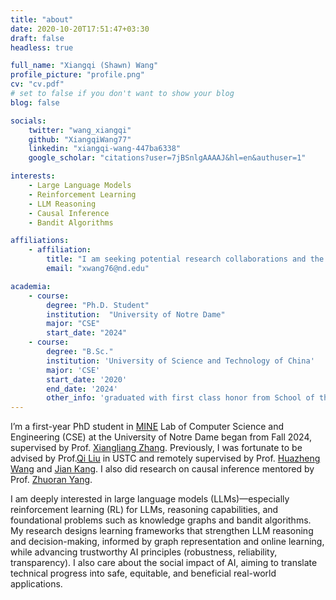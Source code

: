 ```yaml
---
title: "about"
date: 2020-10-20T17:51:47+03:30
draft: false
headless: true

full_name: "Xiangqi (Shawn) Wang"
profile_picture: "profile.png"
cv: "cv.pdf"
# set to false if you don't want to show your blog
blog: false

socials:
    twitter: "wang_xiangqi"
    github: "XiangqiWang77"
    linkedin: "xiangqi-wang-447ba6338"
    google_scholar: "citations?user=7jBSnlgAAAAJ&hl=en&authuser=1"

interests:
    - Large Language Models
    - Reinforcement Learning
    - LLM Reasoning
    - Causal Inference
    - Bandit Algorithms

affiliations:
    - affiliation:
        title: "I am seeking potential research collaborations and the position of industry research intern.  If you are interested, please contact me."
        email: "xwang76@nd.edu"

academia:
    - course:
        degree: "Ph.D. Student"
        institution:  "University of Notre Dame"
        major: "CSE"
        start_date: "2024"
    - course:
        degree: "B.Sc."
        institution: 'University of Science and Technology of China'
        major: 'CSE'
        start_date: '2020'
        end_date: '2024'
        other_info: 'graduated with first class honor from School of the Gifted Young'
---
```

I’m a first-year PhD student in [MINE][1] Lab of Computer Science and Engineering (CSE) at the University of Notre Dame began from Fall 2024, supervised by Prof. [Xiangliang Zhang][2]. Previously, I was fortunate to be advised by Prof.[Qi Liu][3] in USTC and remotely supervised by Prof. [Huazheng Wang][4] and [Jian Kang][5]. I also did research on causal inference mentored by Prof. [Zhuoran Yang][6].

I am deeply interested in large language models (LLMs)—especially reinforcement learning (RL) for LLMs, reasoning capabilities, and foundational problems such as knowledge graphs and bandit algorithms. My research designs learning frameworks that strengthen LLM reasoning and decision-making, informed by graph representation and online learning, while advancing trustworthy AI principles (robustness, reliability, transparency). I also care about the social impact of AI, aiming to translate technical progress into safe, equitable, and beneficial real-world applications.

[1]: https://mine-lab-nd.github.io/
[2]: https://engineering.nd.edu/faculty/xiangliang-zhang/
[3]: http://staff.ustc.edu.cn/~qiliuql/
[4]: https://huazhengwang.github.io/
[5]: https://jiank2.github.io/
[6]: https://zhuoranyang.github.io/
